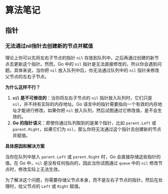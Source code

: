 # 算法笔记

## 指针

### 无法通过nil指针去创建新的节点并赋值

理论上你可以先将左右子节点的指针 `nil` 存放到队列中，之后再通过创建的新节点去更新这个指针。然而，Go 中的 `nil` 指针是无法直接修改的，所以你会遇到问题。具体来说，当你把 `nil` 放入队列中后，你无法通过队列中的 `nil` 指针来修改父节点的左右子节点。

**为什么这样不行？**

1. **`nil` 是不可修改的**：当你将左右子节点的 `nil` 指针放入队列时，它们只是 `nil`，并不持有实际的内存地址。Go 语言中的指针需要指向一个有效的内存地址才能进行修改。如果你把 `nil` 放入队列，然后试图通过它修改值，是不会生效的。
2. **Go 的指针语义**：即使你通过队列取到的是某个指针，比如 `parent.Left` 或 `parent.Right`，如果它们为 `nil`，那么你将无法通过这个指针去创建新的节点并赋值。

**具体原因和解决方案**

当你在队列中放入 `parent.Left` 或 `parent.Right` 时，Go 会直接存储这些指针的值。在 Go 中，`nil` 是没有任何指向的，因此当你试图通过 `queue` 中的 `nil` 修改节点时，修改实际上无法生效。

为了解决这个问题，你需要存储父节点本身，而不是左右子节点的指针。然后在处理时，给父节点的 `Left` 或 `Right` 赋值。

### 